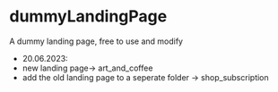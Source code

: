 # dummyLandingPage
A dummy landing page, free to use and modify
- 20.06.2023:
- new landing page-> art_and_coffee
- add the old landing page to a seperate folder -> shop_subscription
